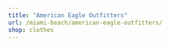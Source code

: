 ```yaml
---
title: "American Eagle Outfitters"
url: /miami-beach/american-eagle-outfitters/
shop: clothes
---
```

